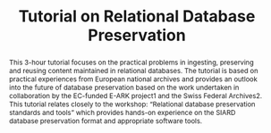 ---
abstract: 'This 3-hour tutorial focuses on the practical problems in ingesting, preserving
  and reusing content maintained in relational databases. The tutorial is based on
  practical experiences from European national archives and provides an outlook into
  the future of database preservation based on the work undertaken in collaboration
  by the EC-funded E-ARK project1 and the Swiss Federal Archives2. This tutorial relates
  closely to the workshop: “Relational database preservation standards and tools”
  which provides hands-on experience on the SIARD database preservation format and
  appropriate software tools.'
creators:
- Büchler, Marcel
- Aas, Kuldar
- Ohnesorge, Krystyna W.
- Nielsen, Anders Bo
- Tømmerholt, Phillip Mike
- Delve, Janet
- Lux, Zoltan
date: null
document_url: https://services.phaidra.univie.ac.at/api/object/o:502822/download
grand_parent: iPRES
institutions: []
keywords: []
landing_page_url: https://phaidra.univie.ac.at/o:502822
language: eng
layout: publication
license: CC BY-NC-SA 3.0 AT
notes_url: null
parent: iPRES 2016
presentation_url: null
publication_type: tutorial
size: 617792
source_name: iPRES
title: Tutorial on Relational Database Preservation
year: 2016
---